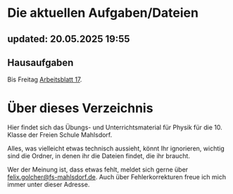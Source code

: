 # Die aktuellen Aufgaben/Dateien 
## updated: 20.05.2025 19:55

## Hausaufgaben

Bis Freitag [Arbeitsblatt 17](arbeitsblaetter/aufg-17-newton-basics-2025-05-20.pdf).

# Über dieses Verzeichnis

Hier findet sich das Übungs- und Unterrichtsmaterial für Physik für die 10. Klasse der Freien Schule Mahlsdorf.

Alles, was vielleicht etwas technisch aussieht, könnt Ihr ignorieren, wichtig sind die Ordner, in denen ihr die Dateien findet, die ihr braucht.

Wer der Meinung ist, dass etwas fehlt, meldet sich gerne über [felix.golcher@fs-mahlsdorf.de](mailto:felix.golcher@fs-mahlsdorf.de). Auch über Fehlerkorrekturen freue ich mich immer unter dieser Adresse.
